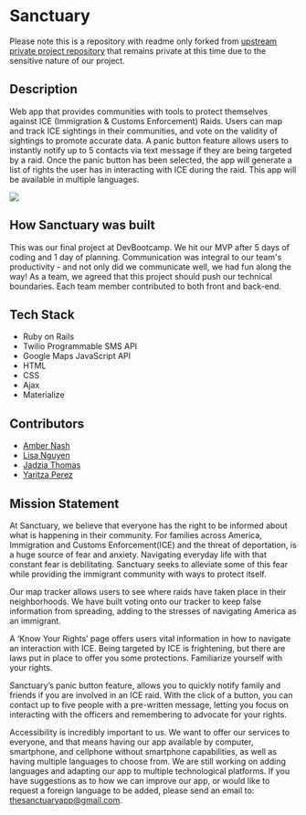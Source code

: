 # Sanctuary

Please note this is a repository with readme only forked from [upstream private project repository](https://github.com/yaritzape9/Sanctuary/) that remains private at this time due to the sensitive nature of our project.

## Description

Web app that provides communities with tools to protect themselves against ICE (Immigration & Customs Enforcement) Raids. Users can map and track ICE sightings in their communities, and vote on the validity of sightings to promote accurate data. A panic button feature allows users to instantly notify up to 5 contacts via text message if they are being targeted by a raid. Once the panic button has been selected, the app will generate a list of rights the user has in interacting with ICE during the raid. This app will be available in multiple languages.

![](http://i.giphy.com/3oKIPd5thTpg7wQJyg.gif)

## How Sanctuary was built

This was our final project at DevBootcamp. We hit our MVP after 5 days of coding and 1 day of planning. Communication was integral to our team's productivity - and not only did we communicate well, we had fun along the way! As a team, we agreed that this project should push our technical boundaries. Each team member contributed to both front and back-end.

## Tech Stack
* Ruby on Rails
* Twilio Programmable SMS API
* Google Maps JavaScript API
* HTML
* CSS
* Ajax
* Materialize

## Contributors
* [Amber Nash](https://github.com/annnash88)
* [Lisa Nguyen](https://github.com/lisaofalltrades)
* [Jadzia Thomas](https://github.com/JadziaHax)
* [Yaritza Perez](https://github.com/yaritzape9)

## Mission Statement
At Sanctuary, we believe that everyone has the right to be informed about what is happening in their community. For families across America, Immigration and Customs Enforcement(ICE) and the threat of deportation, is a huge source of fear and anxiety. Navigating everyday life with that constant fear is debilitating. Sanctuary seeks to alleviate some of this fear while providing the immigrant community with ways to protect itself.

Our map tracker allows users to see where raids have taken place in their neighborhoods. We have built voting onto our tracker to keep false information from spreading, adding to the stresses of navigating America as an immigrant.

A ‘Know Your Rights’ page offers users vital information in how to navigate an interaction with ICE. Being targeted by ICE is frightening, but there are laws put in place to offer you some protections. Familiarize yourself with your rights.

Sanctuary’s panic button feature, allows you to quickly notify family and friends if you are involved in an ICE raid. With the click of a button, you can contact up to five people with a pre-written message, letting you focus on interacting with the officers and remembering to advocate for your rights.

Accessibility is incredibly important to us. We want to offer our services to everyone, and that means having our app available by computer, smartphone, and cellphone without smartphone capabilities, as well as having multiple languages to choose from. We are still working on adding languages and adapting our app to multiple technological platforms. If you have suggestions as to how we can improve our app, or would like to request a foreign language to be added, please send an email to: thesanctuaryapp@gmail.com.
